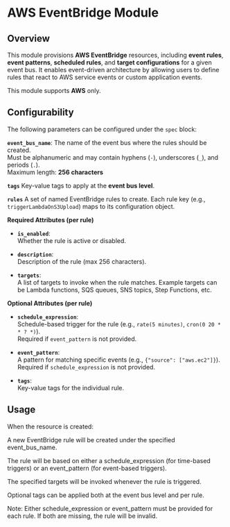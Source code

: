 # AWS EventBridge Module

## Overview

This module provisions **AWS EventBridge** resources, including **event rules**, **event patterns**, **scheduled rules**, and **target configurations** for a given event bus. It enables event-driven architecture by allowing users to define rules that react to AWS service events or custom application events.

This module supports **AWS** only.

## Configurability

The following parameters can be configured under the `spec` block:

**`event_bus_name`**: 
The name of the event bus where the rules should be created.  
Must be alphanumeric and may contain hyphens (`-`), underscores (`_`), and periods (`.`).  
Maximum length: **256 characters**

**`tags`**
Key-value tags to apply at the **event bus level**.


**`rules`**
A set of named EventBridge rules to create. Each rule key (e.g., `triggerLambdaOnS3Upload`) maps to its configuration object.

**Required Attributes (per rule)**

- **`is_enabled`**:  
  Whether the rule is active or disabled.

- **`description`**:  
  Description of the rule (max 256 characters).

- **`targets`**:  
  A list of targets to invoke when the rule matches. Example targets can be Lambda functions, SQS queues, SNS topics, Step Functions, etc.

**Optional Attributes (per rule)**

- **`schedule_expression`**:  
  Schedule-based trigger for the rule (e.g., `rate(5 minutes)`, `cron(0 20 * * ? *)`).  
  Required if `event_pattern` is not provided.

- **`event_pattern`**:  
  A pattern for matching specific events (e.g., `{"source": ["aws.ec2"]}`).  
  Required if `schedule_expression` is not provided.

- **`tags`**:  
  Key-value tags for the individual rule.

## Usage
When the resource is created:

A new EventBridge rule will be created under the specified event_bus_name.

The rule will be based on either a schedule_expression (for time-based triggers) or an event_pattern (for event-based triggers).

The specified targets will be invoked whenever the rule is triggered.

Optional tags can be applied both at the event bus level and per rule.

Note: Either schedule_expression or event_pattern must be provided for each rule. If both are missing, the rule will be invalid.

